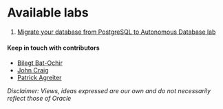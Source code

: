 # Available labs

 

1. [Migrate your database from PostgreSQL to Autonomous Database lab](/gglab/README.md)




#### Keep in touch with contributors

- [Bilegt Bat-Ochir](https://www.linkedin.com/in/bilegtbatochir/)
- [John Craig](https://www.linkedin.com/in/johnwcraig/)
- [Patrick Agreiter](https://www.linkedin.com/in/patrick-agreiter-a596ab8b/)




*Disclaimer: Views, ideas expressed are our own and do not necessarily reflect those of Oracle*
